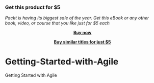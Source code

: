 
### Get this product for $5

<i>Packt is having its biggest sale of the year. Get this eBook or any other book, video, or course that you like just for $5 each</i>


<b><p align='center'>[Buy now](https://packt.link/9781787280250)</p></b>


<b><p align='center'>[Buy similar titles for just $5](https://subscription.packtpub.com/search)</p></b>


# Getting-Started-with-Agile
Getting Started with Agile
